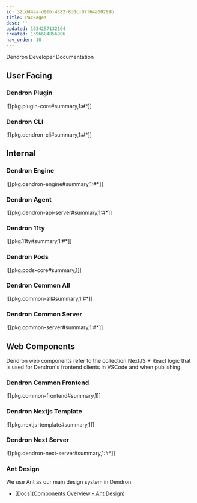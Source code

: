 ```yaml
---
id: 32cdd4aa-d9f6-4582-8d0c-07f64a00299b
title: Packages
desc: ''
updated: 1634257132164
created: 1596684856906
nav_order: 10
---
```


Dendron Developer Documentation

## User Facing

### Dendron Plugin
![[pkg.plugin-core#summary,1:#*]]

### Dendron CLI
![[pkg.dendron-cli#summary,1:#*]]

## Internal

### Dendron Engine
![[pkg.dendron-engine#summary,1:#*]]

### Dendron Agent
![[pkg.dendron-api-server#summary,1:#*]]

### Dendron 11ty
![[pkg.11ty#summary,1:#*]]

### Dendron Pods
![[pkg.pods-core#summary,1]]

### Dendron Common All
![[pkg.common-all#summary,1:#*]]

### Dendron Common Server
![[pkg.common-server#summary,1:#*]]

## Web Components
Dendron web components refer to the collection NextJS + React logic that is used for Dendron's frontend clients in VSCode and when publishing. 

### Dendron Common Frontend
![[pkg.common-frontend#summary,1]]

### Dendron Nextjs Template
![[pkg.nextjs-template#summary,1]]

### Dendron Next Server
![[pkg.dendron-next-server#summary,1:#*]]

### Ant Design

We use Ant as our main design system in Dendron

- [Docs]([Components Overview - Ant Design](https://ant.design/components/overview/))



<!-- ## Thematic
Some Logic is split across multiple packages. The following splits out logic by theme instead of physical package

### Markdown
![[pkg.dendron-markdown#summary,1:#*]] -->
